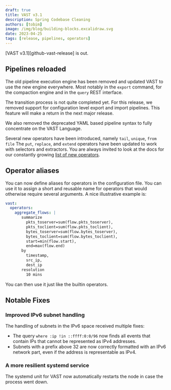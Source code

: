 ```yaml
---
draft: true
title: VAST v3.1
description: Spring Codebase Cleaning
authors: [tobim]
image: /img/blog/building-blocks.excalidraw.svg
date: 2023-04-25
tags: [release, pipelines, operators]
---
```


<!--
TODO: Outstanding tasks for the blog post before we can publish
- Remove this comment
- Create an iamge for the blog post
--->

[VAST v3.1][github-vast-release] is out.

## Pipelines reloaded

The old pipeline execution engine has been removed and updated VAST to use
the new engine everywhere. Most notably in the `export` command, for the
compaction engine and in the `query` REST interface.

The transition process is not quite completed yet. For this release, we removed
support for configuration level export and import pipelines. This feature will
make a return in the next major release.

We also removed the deprecated YAML based pipeline syntax to fully concentrate
on the VAST Language.

Several new operators have been introduced, namely `tail`, `unique`, `from file`
The `put`, `replace`, and `extend` operators have been updated to work
with selectors and extractors. You are always invited to look at the docs for
our constantly growing [list of new operators][operators].

[operators]: /docs/understand/language/operators/

## Operator aliases

You can now define aliases for operators in the configuration file. You
can use it to assign a short and reusable name for operators that would
otherwise require several arguments. A nice illustrative example is:

```yaml
vast:
  operators:
    aggregate_flows: |
       summarize
         pkts_toserver=sum(flow.pkts_toserver),
         pkts_toclient=sum(flow.pkts_toclient),
         bytes_toserver=sum(flow.bytes_toserver),
         bytes_toclient=sum(flow.bytes_toclient),
         start=min(flow.start),
         end=max(flow.end)
       by
         timestamp,
         src_ip,
         dest_ip
       resolution
         10 mins
```

You can then use it just like the builtin operators.

## Notable Fixes

### Improved IPv6 subnet handling

The handling of subnets in the IPv6 space received multiple fixes:
- The query `where :ip !in ::ffff:0:0/96` now finds all events that
  contain IPs that cannot be represented as IPv4 addresses.
- Subnets with a prefix above 32 are now correctly formatted with
  an IPv6 network part, even if the address is representable as IPv4.

### A more resilient systemd service

The systemd unit for VAST now automatically restarts the node in case the
process went down.
